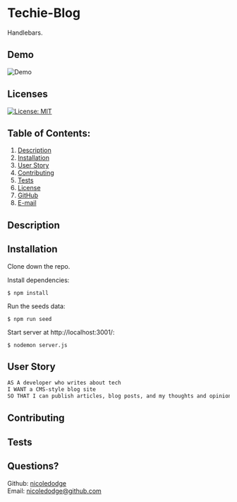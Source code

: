 # Techie-Blog
Handlebars.

##  Demo
![Demo]()

## Licenses
[![License: MIT](https://img.shields.io/badge/License-MIT-yellow.svg)](https://opensource.org/licenses/MIT)
## Table of Contents:
1. [Description](#description)
2. [Installation](#Installation)
3. [User Story](#User-Story)
4. [Contributing](#Contributing)
5. [Tests](#Tests)
6. [License](#License)
7. [GitHub](#GitHub)
8. [E-mail](#Email)
## Description

## Installation
Clone down the repo.

Install dependencies:
```
$ npm install
```
Run the seeds data:
```
$ npm run seed
```
Start server at http://localhost:3001/:
```
$ nodemon server.js
```

## User Story

```md
AS A developer who writes about tech
I WANT a CMS-style blog site
SO THAT I can publish articles, blog posts, and my thoughts and opinions
```

## Contributing

## Tests

## Questions?
Github: [nicoledodge](@data.github)  
Email: nicoledodge@github.com
